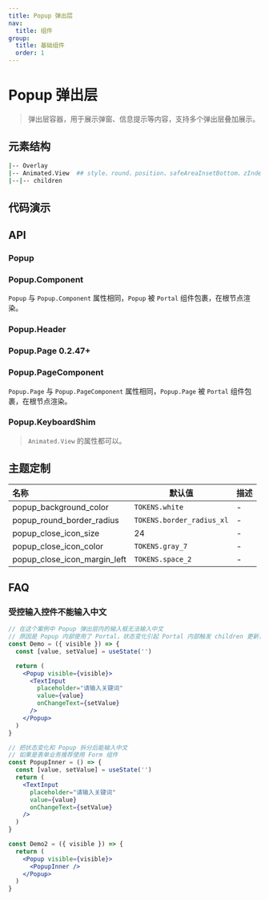 ```yaml
---
title: Popup 弹出层
nav:
  title: 组件
group:
  title: 基础组件
  order: 1
---
```


# Popup 弹出层

> 弹出层容器，用于展示弹窗、信息提示等内容，支持多个弹出层叠加展示。

## 元素结构

```bash
|-- Overlay
|-- Animated.View  ## style、round、position、safeAreaInsetBottom、zIndex，默认情况不控制高度，可通过 style 自定义高度
|--|-- children
```

## 代码演示

<code src="./__fixtures__/header.tsx"></code>

<code src="./__fixtures__/popup.tsx"></code>

<code src="./__fixtures__/keyboard-shim.tsx"></code>

<code src="./__fixtures__/page.tsx"></code>

## API

### Popup

### Popup.Component

`Popup` 与 `Popup.Component` 属性相同，`Popup` 被 `Portal` 组件包裹，在根节点渲染。

<!-- <API hideTitle src="./popup.tsx"></API> -->

### Popup.Header

<!-- <API hideTitle src="./popup-header.tsx"></API> -->

### Popup.Page <Badge>0.2.47+</Badge>

### Popup.PageComponent

`Popup.Page` 与 `Popup.PageComponent` 属性相同，`Popup.Page` 被 `Portal` 组件包裹，在根节点渲染。

<!-- <API hideTitle src="./popup-page.tsx"></API> -->

### Popup.KeyboardShim

> `Animated.View` 的属性都可以。

## 主题定制

| 名称                         | 默认值                    | 描述 |
| :--------------------------- | ------------------------- | ---- |
| popup_background_color       | `TOKENS.white`            | -    |
| popup_round_border_radius    | `TOKENS.border_radius_xl` | -    |
| popup_close_icon_size        | 24                        | -    |
| popup_close_icon_color       | `TOKENS.gray_7`           | -    |
| popup_close_icon_margin_left | `TOKENS.space_2`          | -    |

## FAQ

### 受控输入控件不能输入中文

```jsx | pure
// 在这个案例中 Popup 弹出层内的输入框无法输入中文
// 原因是 Popup 内部使用了 Portal，状态变化引起 Portal 内部触发 children 更新，导致 TextInput 输入控件重新渲染
const Demo = ({ visible }) => {
  const [value, setValue] = useState('')

  return (
    <Popup visible={visible}>
      <TextInput
        placeholder="请输入关键词"
        value={value}
        onChangeText={setValue}
      />
    </Popup>
  )
}
```

```jsx | pure
// 把状态变化和 Popup 拆分后能输入中文
// 如果是表单业务推荐使用 Form 组件
const PopupInner = () => {
  const [value, setValue] = useState('')
  return (
    <TextInput
      placeholder="请输入关键词"
      value={value}
      onChangeText={setValue}
    />
  )
}

const Demo2 = ({ visible }) => {
  return (
    <Popup visible={visible}>
      <PopupInner />
    </Popup>
  )
}
```
